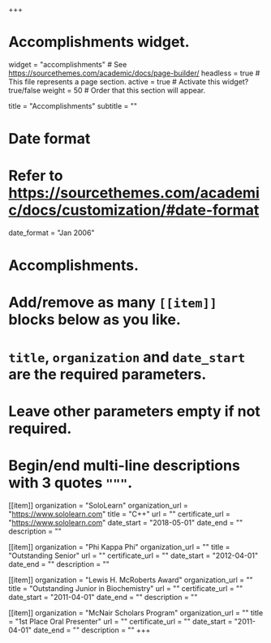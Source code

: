 +++
# Accomplishments widget.
widget = "accomplishments"  # See https://sourcethemes.com/academic/docs/page-builder/
headless = true  # This file represents a page section.
active = true  # Activate this widget? true/false
weight = 50  # Order that this section will appear.

title = "Accomplish&shy;ments"
subtitle = ""

# Date format
#   Refer to https://sourcethemes.com/academic/docs/customization/#date-format
date_format = "Jan 2006"

# Accomplishments.
#   Add/remove as many `[[item]]` blocks below as you like.
#   `title`, `organization` and `date_start` are the required parameters.
#   Leave other parameters empty if not required.
#   Begin/end multi-line descriptions with 3 quotes `"""`.

[[item]]
  organization = "SoloLearn"
  organization_url = "https://www.sololearn.com"
  title = "C++"
  url = ""
  certificate_url = "https://www.sololearn.com"
  date_start = "2018-05-01"
  date_end = ""
  description = ""
  
[[item]]
  organization = "Phi Kappa Phi"
  organization_url = ""
  title = "Outstanding Senior"
  url = ""
  certificate_url = ""
  date_start = "2012-04-01"
  date_end = ""
  description = ""
  
[[item]]
  organization = "Lewis H. McRoberts Award"
  organization_url = ""
  title = "Outstanding Junior in Biochemistry"
  url = ""
  certificate_url = ""
  date_start = "2011-04-01"
  date_end = ""
  description = ""
  
[[item]]
  organization = "McNair Scholars Program"
  organization_url = ""
  title = "1st Place Oral Presenter"
  url = ""
  certificate_url = ""
  date_start = "2011-04-01"
  date_end = ""
  description = ""
+++
